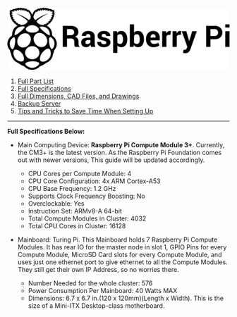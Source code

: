 ![Image of the Black and White Raspberry Pi Foundation Logo](resources/README/pi-logo.png)

1. [Full Part List](part-list.md "Full Part List")
1. [Full Specifications](specs.md "Full Specifications")
1. [Full Dimensions, CAD Files, and Drawings](dimensions.md "Dimensions, 3D models, etc.")
1. [Backup Server](backup-server.md "Backup Server")
5. [Tips and Tricks to Save Time When Setting Up](save-time.md "Time-Saving Tips and Tricks")
---

**Full Specifications Below:**

* Main Computing Device: **Raspberry Pi Compute Module 3+**. Currently, the CM3+ is the latest version. As the Raspberry Pi Foundation comes out with newer versions, This guide will be updated accordingly.
  * CPU Cores per Compute Module: 4
  * CPU Core Configuration: 4x ARM Cortex-A53
  * CPU Base Frequency: 1.2 GHz
  * Supports Clock Frequency Boosting: No
  * Overclockable: Yes
  * Instruction Set: ARMv8-A 64-bit
  * Total Compute Modules in Cluster: 4032
  * Total CPU Cores in Cluster: 16128
  
* Mainboard: Turing Pi. This Mainboard holds 7 Raspberry Pi Compute Modules. It has rear IO for the master node in slot 1, GPIO Pins for every Compute Module, MicroSD Card slots for every Compute Module, and uses just one ethernet port to give ethernet to all the Compute Modules. They still get their own IP Address, so no worries there.
  * Number Needed for the whole cluster: 576
  * Power Consumption Per Mainboard: 40 Watts MAX 
  * Dimensions: 6.7 x 6.7 in.(120 x 120mm)(Length x Width). This is the size of a Mini-ITX Desktop-class motherboard.
